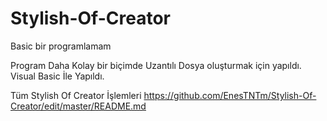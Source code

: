# Stylish-Of-Creator
Basic bir programlamam


  Program Daha Kolay bir biçimde Uzantılı Dosya oluşturmak için yapıldı.
  Visual Basic İle Yapıldı.
  
  Tüm Stylish Of Creator İşlemleri https://github.com/EnesTNTm/Stylish-Of-Creator/edit/master/README.md
